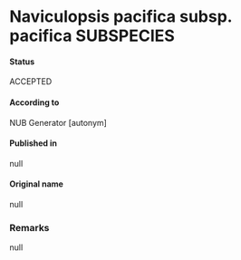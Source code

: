 Naviculopsis pacifica subsp. pacifica SUBSPECIES
=======

#### Status
ACCEPTED

#### According to
NUB Generator [autonym]

#### Published in
null

#### Original name
null

### Remarks
null